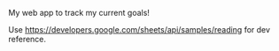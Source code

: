 My web app to track my current goals!

Use https://developers.google.com/sheets/api/samples/reading for dev reference.
